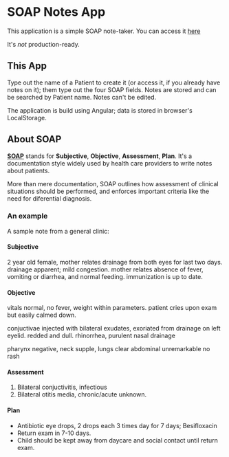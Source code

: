 # SOAP Notes App

This application is a simple SOAP note-taker. You can access it [here](https://memuller.github.io/soap_notes)

It's _not_ production-ready.

## This App

Type out the name of a Patient to create it (or access it, if you already have notes on it); them type out the four SOAP fields. Notes are stored and can be searched by Patient name. Notes can't be edited.

The application is build using Angular; data is stored in browser's LocalStorage.

## About SOAP

__[SOAP](https://en.wikipedia.org/wiki/SOAP_note)__ stands for __Subjective__, __Objective__, __Assessment__, __Plan__. It's a documentation style widely used by health care providers to write notes about patients.

More than mere documentation, SOAP outlines how assessment of clinical situations should be performed, and enforces important criteria like the need for diferential diagnosis.

### An example

A sample note from a general clinic:

#### Subjective

2 year old female, mother relates drainage from both eyes for last two days. drainage apparent; mild congestion.
mother relates absence of fever, vomiting or diarrhea, and normal feeding.
immunization is up to date.

#### Objective

vitals normal, no fever, weight within parameters.
patient cries upon exam but easily calmed down.

conjuctivae injected with bilateral exudates, exoriated from drainage on left eyelid. redded and dull.
rhinorrhea, purulent nasal drainage

pharynx negative, neck supple, lungs clear
abdominal unremarkable
no rash

#### Assessment

1. Bilateral conjuctivitis, infectious
2. Bilateral otitis media, chronic/acute unknown.

#### Plan

* Antibiotic eye drops, 2 drops each 3 times day for 7 days; Besifloxacin
* Return exam in 7-10 days.
* Child should be kept away from daycare and social contact until return exam.
